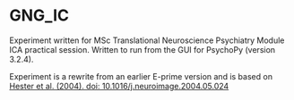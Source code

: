 # GNG_IC
Experiment written for MSc Translational Neuroscience Psychiatry Module ICA practical session. Written to run from the GUI for PsychoPy (version 3.2.4). 

Experiment is a rewrite from an earlier E-prime version and is based on [Hester et al. (2004). doi: 10.1016/j.neuroimage.2004.05.024](https://pubmed.ncbi.nlm.nih.gov/15325367/)

